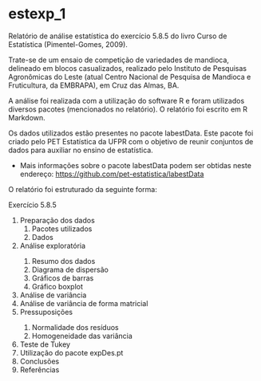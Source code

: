 # estexp_1

Relatório de análise estatística do exercício 5.8.5 do livro Curso de Estatística (Pimentel-Gomes, 2009).

Trate-se de um ensaio de competição de variedades de mandioca, delineado em blocos casualizados, realizado pelo Instituto de Pesquisas Agronômicas do Leste (atual Centro Nacional de Pesquisa de Mandioca e Fruticultura, da EMBRAPA), 
em Cruz das Almas, BA.

A análise foi realizada com a utilização do software R e foram utilizados diversos pacotes (mencionados no relatório).
O relatório foi escrito em R Markdown. 

Os dados utilizados estão presentes no pacote labestData. 
Este pacote foi criado pelo PET Estatística da UFPR com o objetivo de reunir conjuntos de dados para auxiliar no ensino de estatística.
* Mais informações sobre o pacote labestData podem ser obtidas neste endereço: https://github.com/pet-estatistica/labestData


O relatório foi estruturado da seguinte forma: 

Exercício 5.8.5
<ol>
<li>
  Preparação dos dados
<ol>
  <li> Pacotes utilizados </li>
  <li> Dados </li>
</ol>  
<li> Análise exploratória </li>
<ol>
<li>  Resumo dos dados </li>
<li>  Diagrama de dispersão </li>
<li>  Gráficos de barras </li>
<li>  Gráfico boxplot </li>
</ol>  
<li> Análise de variância </li>
<li> Análise de variância de forma matricial </li>
<li> Pressuposições </li>
<ol>
<li> Normalidade dos resíduos </li>
<li>  Homogeneidade das variância </li>
</ol>  
<li> Teste de Tukey </li>
<li> Utilização do pacote expDes.pt </li>
<li> Conclusões </li>
<li>Referências </li>
</ol> 
